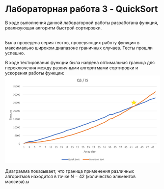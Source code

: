 # Лабораторная работа 3 - QuickSort

В ходе выполнения данной лабораторной работы разработана функция, реализующая алгоритм быстрой сортировки.
  <br /><br />

Была проведена серия тестов, проверяющих работу функции в максимально широком диапазоне граничных случаев. Тесты прошли успешно.
  <br />

В ходе тестирования функции была найдена оптимальная граница для переключения между различными алгоритмами сортировки и ускорения работы функции:
![alt text](https://github.com/JackArrow99/Algorithms-labs/blob/main/Lab-3/Lab-3_Diagram.png)

Диаграмма показывает, что граница применения различных алгоритмов находится в точке N = 42 (количество элементов массива).ы

